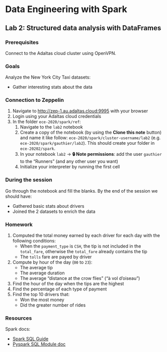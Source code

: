 # Data Engineering with Spark

## Lab 2: Structured data analysis with DataFrames

### Prerequisites

Connect to the Adaltas cloud cluster using OpenVPN.

### Goals

Analyze the New York City Taxi datasets:

- Gather interesting stats about the data

### Connection to Zeppelin

1. Navigate to http://zep-1.au.adaltas.cloud:9995 with your browser
2. Login using your Adaltas cloud credentials
3. In the folder `ece-2020/spark/ref`:
   1. Navigate to the `lab2` notebook
   2. Create a copy of the notebook (by using the **Clone this note** button) and name it like follow: `ece-2020/spark/cluster-username/lab2` (e.g. `ece-2020/spark/gauthier/lab2`). This should create your folder in `ece-20202/spark`.
   3. In your notebook `lab2` → **🔒 Note permissions**: add the user `gauthier` to the “Runners” (and any other user you want)
   4. Initialize your interpreter by running the first cell

### During the session

Go through the notebook and fill the blanks. By the end of the session we should have:

- Gathered basic stats about drivers
- Joined the 2 datasets to enrich the data

### Homework

1. Computed the total money earned by each driver for each day with the following conditions:
   - When the `payment_type` is `CSH`, the tip is not included in the `total_fare`, otherwise the `total_fare` already contains the tip
   - The `tolls` fare are payed by driver
2. Compute by hour of the day (`00` to `23`):
   - The average tip
   - The average duration
   - The average “distance at the crow flies” (“à vol d’oiseau”)
3. Find the hour of the day when the tips are the highest
4. Find the percentage of each type of payment
5. Find the top 10 drivers that:
   - Won the most money
   - Did the greater number of rides

### Resources

Spark docs:

- [Spark SQL Guide](http://spark.apache.org/docs/latest/sql-programming-guide.html)
- [Pyspark SQL Module doc](https://spark.apache.org/docs/latest/api/python/pyspark.sql.html)
